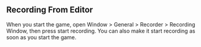 ## Recording From Editor

When you start the game, open Window > General > Recorder > Recording Window, then press start recording. You can also make it start recording as soon as you start the game.